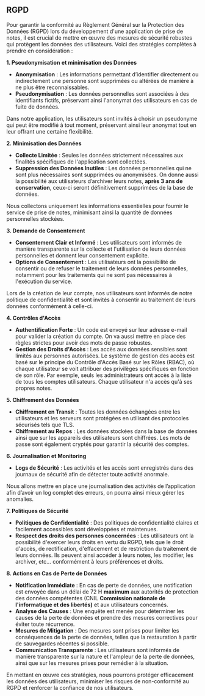 ## RGPD

Pour garantir la conformité au Règlement Général sur la Protection des Données (RGPD) lors du développement d'une application de prise de notes, il est crucial de mettre en œuvre des mesures de sécurité robustes qui protègent les données des utilisateurs. Voici des stratégies complètes à prendre en considération :

**1. Pseudonymisation** **et minimisation des Données**

- **Anonymisation** : Les informations permettant d’identifier directement ou indirectement une personne sont supprimées ou altérées de manière à ne plus être reconnaissables.
- **Pseudonymisation** : Les données personnelles sont associées à des identifiants fictifs, préservant ainsi l'anonymat des utilisateurs en cas de fuite de données.

Dans notre application, les utilisateurs sont invités à choisir un pseudonyme qui peut être modifié à tout moment, préservant ainsi leur anonymat tout en leur offrant une certaine flexibilité.

**2. Minimisation des Données**

- **Collecte Limitée** : Seules les données strictement nécessaires aux finalités spécifiques de l'application sont collectées.
- **Suppression des Données Inutiles** : Les données personnelles qui ne sont plus nécessaires sont supprimées ou anonymisées. On donne aussi la possibilité aux utilisateurs d’archiver leurs notes, **après 3 ans de conservation**, ceux-ci seront définitivement supprimées de la base de données.

Nous collectons uniquement les informations essentielles pour fournir le service de prise de notes, minimisant ainsi la quantité de données personnelles stockées.

**3. Demande de Consentement**

- **Consentement Clair et Informé** : Les utilisateurs sont informés de manière transparente sur la collecte et l'utilisation de leurs données personnelles et donnent leur consentement explicite.
- **Options de Consentement** : Les utilisateurs ont la possibilité de consentir ou de refuser le traitement de leurs données personnelles, notamment pour les traitements qui ne sont pas nécessaires à l'exécution du service.

Lors de la création de leur compte, nos utilisateurs sont informés de notre politique de confidentialité et sont invités à consentir au traitement de leurs données conformément à celle-ci. 

**4. Contrôles d'Accès**

- **Authentification Forte** :  Un code est envoyé sur leur adresse e-mail pour valider la création du compte. On va aussi mettre en place des règles strictes pour avoir des mots de passe robustes.
- **Gestion des Droits d'Accès** : Les accès aux données sensibles sont limités aux personnes autorisées. Le système de gestion des accès est basé sur le principe du Contrôle d'Accès Basé sur les Rôles (RBAC), où chaque utilisateur se voit attribuer des privilèges spécifiques en fonction de son rôle. Par exemple, seuls les administrateurs ont accès à la liste de tous les comptes utilisateurs. Chaque utilisateur n'a accès qu'à ses propres notes.

**5. Chiffrement des Données**

- **Chiffrement en Transit** : Toutes les données échangées entre les utilisateurs et les serveurs sont protégées en utilisant des protocoles sécurisés tels que TLS.
- **Chiffrement au Repos** : Les données stockées dans la base de données ainsi que sur les appareils des utilisateurs sont chiffrées. Les mots de passe sont également cryptés pour garantir la sécurité des comptes.

**6. Journalisation et Monitoring**

- **Logs de Sécurité** : Les activités et les accès sont enregistrés dans des journaux de sécurité afin de détecter toute activité anormale.

Nous allons mettre en place une journalisation des activités de l’application afin d’avoir un log complet des erreurs, on pourra ainsi mieux gérer les anomalies. 

**7. Politiques de Sécurité**

- **Politiques de Confidentialité** : Des politiques de confidentialité claires et facilement accessibles sont développées et maintenues.
- **Respect des droits des personnes concernées** : Les utilisateurs ont la possibilité d'exercer leurs droits en vertu du RGPD, tels que le droit d'accès, de rectification, d'effacement et de restriction du traitement de leurs données. Ils peuvent ainsi accéder à leurs notes, les modifier, les archiver, etc… conformément à leurs préférences et droits.

**8. Actions en Cas de Perte de Données**

- **Notification Immédiate** : En cas de perte de données, une notification est envoyée dans un délai de 72 H **maximum** aux autorités de protection des données compétentes (CNIL **Commission nationale de l'informatique et des libertés)** et aux utilisateurs concernés.
- **Analyse des Causes** : Une enquête est menée pour déterminer les causes de la perte de données et prendre des mesures correctives pour éviter toute récurrence.
- **Mesures de Mitigation** : Des mesures sont prises pour limiter les conséquences de la perte de données, telles que la restauration à partir de sauvegardes récentes si possible.
- **Communication Transparente** : Les utilisateurs sont informés de manière transparente sur la nature et l'ampleur de la perte de données, ainsi que sur les mesures prises pour remédier à la situation.

En mettant en œuvre ces stratégies, nous pourrons protéger efficacement les données des utilisateurs, minimiser les risques de non-conformité au RGPD et renforcer la confiance de nos utilisateurs.


